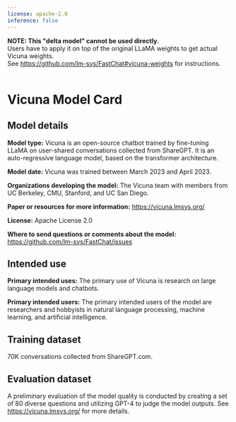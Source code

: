 ```yaml
---
license: apache-2.0
inference: false
---
```


**NOTE: This "delta model" cannot be used directly.**  
Users have to apply it on top of the original LLaMA weights to get actual Vicuna weights.  
See https://github.com/lm-sys/FastChat#vicuna-weights for instructions.
<br>
<br>

# Vicuna Model Card

## Model details

**Model type:**
Vicuna is an open-source chatbot trained by fine-tuning LLaMA on user-shared conversations collected from ShareGPT.
It is an auto-regressive language model, based on the transformer architecture.

**Model date:**
Vicuna was trained between March 2023 and April 2023.

**Organizations developing the model:**
The Vicuna team with members from UC Berkeley, CMU, Stanford, and UC San Diego.

**Paper or resources for more information:**
https://vicuna.lmsys.org/

**License:**
Apache License 2.0

**Where to send questions or comments about the model:**
https://github.com/lm-sys/FastChat/issues

## Intended use
**Primary intended uses:**
The primary use of Vicuna is research on large language models and chatbots.

**Primary intended users:**
The primary intended users of the model are researchers and hobbyists in natural language processing, machine learning, and artificial intelligence.

## Training dataset
70K conversations collected from ShareGPT.com.

## Evaluation dataset
A preliminary evaluation of the model quality is conducted by creating a set of 80 diverse questions and utilizing GPT-4 to judge the model outputs. See https://vicuna.lmsys.org/ for more details.
